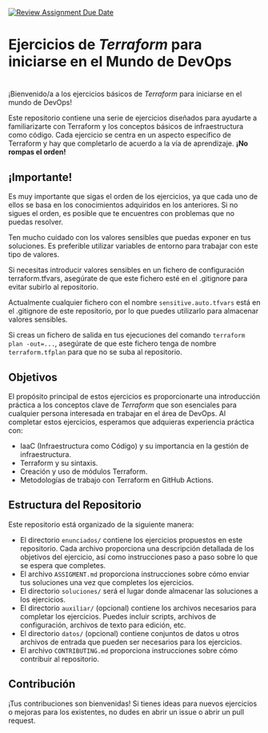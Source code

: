 [![Review Assignment Due Date](https://classroom.github.com/assets/deadline-readme-button-24ddc0f5d75046c5622901739e7c5dd533143b0c8e959d652212380cedb1ea36.svg)](https://classroom.github.com/a/-g7Xgu25)
# Ejercicios de _Terraform_ para iniciarse en el Mundo de DevOps
#
¡Bienvenido/a a los ejercicios básicos de _Terraform_ para iniciarse en el mundo de DevOps!

Este repositorio contiene una serie de ejercicios diseñados para ayudarte a familiarizarte con Terraform y los conceptos básicos de infraestructura como código. Cada ejercicio se centra en un aspecto específico de Terraform y hay que completarlo de acuerdo a la vía de aprendizaje. **¡No rompas el orden!**

## ¡Importante!

Es muy importante que sigas el orden de los ejercicios, ya que cada uno de ellos se basa en los conocimientos adquiridos en los anteriores. Si no sigues el orden, es posible que te encuentres con problemas que no puedas resolver.

Ten mucho cuidado con los valores sensibles que puedas exponer en tus soluciones. Es preferible utilizar variables de entorno para trabajar con este tipo de valores.

Si necesitas introducir valores sensibles en un fichero de configuración terraform.tfvars, asegúrate de que este fichero esté en el .gitignore para evitar subirlo al repositorio.

Actualmente cualquier fichero con el nombre `sensitive.auto.tfvars` está en el .gitignore de este repositorio, por lo que puedes utilizarlo para almacenar valores sensibles.

Si creas un fichero de salida en tus ejecuciones del comando `terraform plan -out=...`, asegúrate de que este fichero tenga de nombre `terraform.tfplan` para que no se suba al repositorio.

## Objetivos

El propósito principal de estos ejercicios es proporcionarte una introducción práctica a los conceptos clave de _Terraform_ que son esenciales para cualquier persona interesada en trabajar en el área de DevOps. Al completar estos ejercicios, esperamos que adquieras experiencia práctica con:

- IaaC (Infraestructura como Código) y su importancia en la gestión de infraestructura.
- Terraform y su sintaxis.
- Creación y uso de módulos Terraform.
- Metodologías de trabajo con Terraform en GitHub Actions.

## Estructura del Repositorio

Este repositorio está organizado de la siguiente manera:

- El directorio `enunciados/` contiene los ejercicios propuestos en este repositorio. Cada archivo proporciona una descripción detallada de los objetivos del ejercicio, así como instrucciones paso a paso sobre lo que se espera que completes.
- El archivo `ASSIGMENT.md` proporciona instrucciones sobre cómo enviar tus soluciones una vez que completes los ejercicios.
- El directorio `soluciones/` será el lugar donde almacenar las soluciones a los ejercicios.
- El directorio `auxiliar/` (opcional) contiene los archivos necesarios para completar los ejercicios. Puedes incluir scripts, archivos de configuración, archivos de texto para edición, etc.
- El directorio `datos/` (opcional) contiene conjuntos de datos u otros archivos de entrada que pueden ser necesarios para los ejercicios.
- El archivo `CONTRIBUTING.md` proporciona instrucciones sobre cómo contribuir al repositorio.

## Contribución

¡Tus contribuciones son bienvenidas! Si tienes ideas para nuevos ejercicios o mejoras para los existentes, no dudes en abrir un issue o abrir un pull request.
